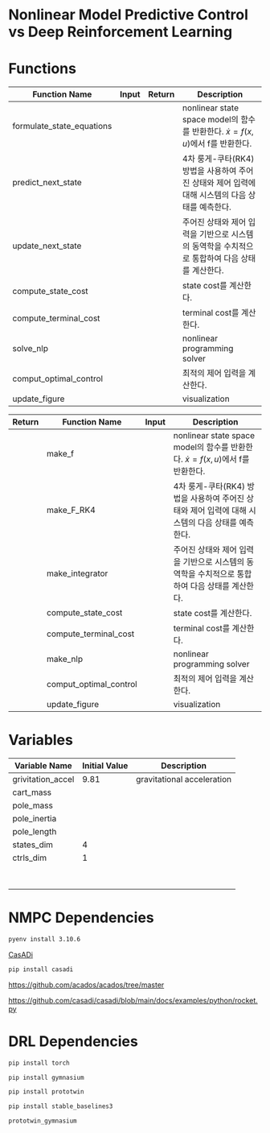 # Nonlinear Model Predictive Control vs Deep Reinforcement Learning

# Functions

|Function Name|Input|Return|Description|
|---|---|---|---|
|formulate_state_equations|||nonlinear state space model의 함수를 반환한다. $\dot{x} = f(x, u)$에서 f를 반환한다.|
|predict_next_state|||4차 룽게-쿠타(RK4) 방법을 사용하여 주어진 상태와 제어 입력에 대해 시스템의 다음 상태를 예측한다.|
|update_next_state|||주어진 상태와 제어 입력을 기반으로 시스템의 동역학을 수치적으로 통합하여 다음 상태를 계산한다.|
|compute_state_cost|||state cost를 계산한다.|
|compute_terminal_cost|||terminal cost를 계산한다.|
|solve_nlp|||nonlinear programming solver|
|comput_optimal_control|||최적의 제어 입력을 계산한다.|
|update_figure|||visualization|

|Return|Function Name|Input|Description|
|---|---|---|---|
||make_f||nonlinear state space model의 함수를 반환한다. $\dot{x} = f(x, u)$에서 f를 반환한다.|
||make_F_RK4||4차 룽게-쿠타(RK4) 방법을 사용하여 주어진 상태와 제어 입력에 대해 시스템의 다음 상태를 예측한다.|
||make_integrator||주어진 상태와 제어 입력을 기반으로 시스템의 동역학을 수치적으로 통합하여 다음 상태를 계산한다.|
||compute_state_cost||state cost를 계산한다.|
||compute_terminal_cost||terminal cost를 계산한다.|
||make_nlp||nonlinear programming solver|
||comput_optimal_control||최적의 제어 입력을 계산한다.|
||update_figure||visualization|

# Variables

|Variable Name|Initial Value|Description|
|---|---|---|
|grivitation_accel|9.81|gravitational acceleration|
|cart_mass|||
|pole_mass|||
|pole_inertia|||
|pole_length|||
|states_dim|4||
|ctrls_dim|1||
||||
||||
||||
||||
||||
||||
||||
||||

# NMPC Dependencies

```bash
pyenv install 3.10.6
```

[CasADi](https://web.casadi.org/)

```bash
pip install casadi
```

https://github.com/acados/acados/tree/master

https://github.com/casadi/casadi/blob/main/docs/examples/python/rocket.py

# DRL Dependencies

```bash
pip install torch
```

```bash
pip install gymnasium
```

```bash
pip install prototwin
```

```bash
pip install stable_baselines3
```

```bash
prototwin_gymnasium
```